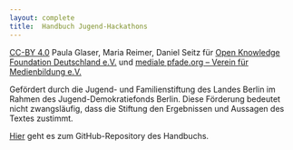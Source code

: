 ```yaml
---
layout: complete
title:	Handbuch Jugend-Hackathons
---
```


[CC-BY 4.0](https://creativecommons.org/licenses/by/4.0/) Paula Glaser, Maria Reimer, Daniel Seitz für [Open Knowledge Foundation Deutschland e.V.](http://www.okfn.de) und [mediale pfade.org – Verein für Medienbildung e.V.](http://www.mediale-pfade.org) 

Gefördert durch die Jugend- und Familienstiftung des Landes Berlin im Rahmen des Jugend-Demokratiefonds Berlin. Diese Förderung bedeutet nicht zwangsläufig, dass die Stiftung den Ergebnissen und Aussagen des Textes zustimmt.

[Hier](https://github.com/Jugendhackt/Handbuch-Jugend-Hackathons/) geht es zum GitHub-Repository des Handbuchs.
